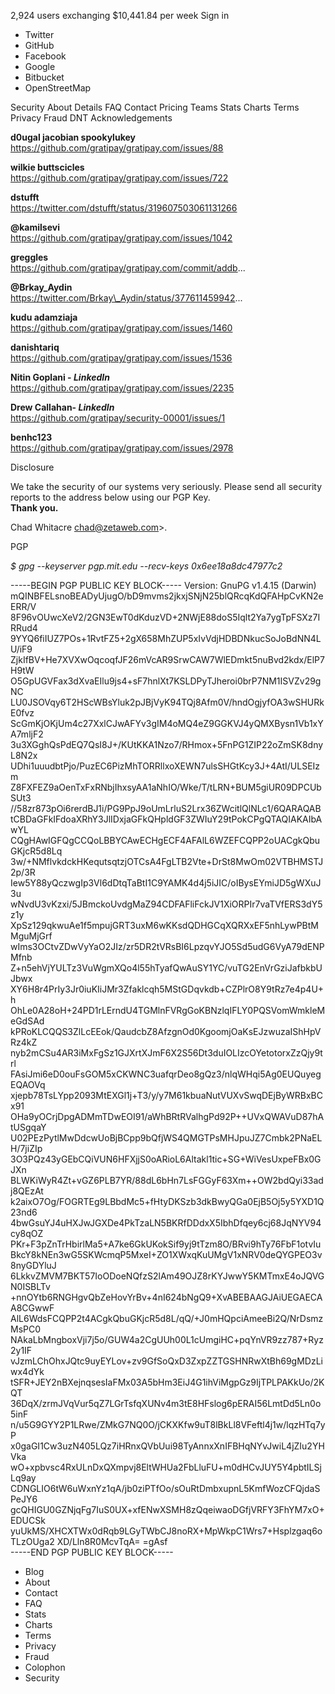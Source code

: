 2,924 users exchanging $10,441.84 per week Sign in

*   Twitter
*   GitHub
*   Facebook
*   Google
*   Bitbucket
*   OpenStreetMap

Security About Details FAQ Contact Pricing Teams Stats Charts Terms Privacy Fraud DNT Acknowledgements

**d0ugal jacobian spookylukey**  
https://github.com/gratipay/gratipay.com/issues/88  
  
**wilkie buttscicles**  
https://github.com/gratipay/gratipay.com/issues/722  
  
**dstufft**  
https://twitter.com/dstufft/status/319607503061131266  
  
**@kamilsevi**  
https://github.com/gratipay/gratipay.com/issues/1042  
  
**greggles**  
https://github.com/gratipay/gratipay.com/commit/addb...  
  
**@Brkay\_Aydin**  
https://twitter.com/Brkay\_Aydin/status/377611459942...  
  
**kudu adamziaja**  
https://github.com/gratipay/gratipay.com/issues/1460  
  
**danishtariq**  
https://github.com/gratipay/gratipay.com/issues/1536  
  
**Nitin Goplani - _LinkedIn_**  
https://github.com/gratipay/gratipay.com/issues/2235  
  
**Drew Callahan- _LinkedIn_**  
https://github.com/gratipay/security-00001/issues/1  
  
**benhc123**  
https://github.com/gratipay/gratipay.com/issues/2978

Disclosure

We take the security of our systems very seriously. Please send all security reports to the address below using our PGP Key.  
**Thank you.**  
  
Chad Whitacre chad@zetaweb.com>.  
  
PGP  
  
_$ gpg --keyserver pgp.mit.edu --recv-keys 0x6ee18a8dc47977c2_  
  

\-----BEGIN PGP PUBLIC KEY BLOCK----- Version: GnuPG v1.4.15 (Darwin) mQINBFELsnoBEADyUjugO/bD9mvms2jkxjSNjN25blQRcqKdQFAHpCvKN2eERR/V 8F96vOUwcXeV2/2GN3EwT0dKduzVD+2NWjE88doS5Iqlt2Ya7ygTpFSXz7IRRud4 9YYQ6fiIUZ7POs+1RvtFZ5+2gX658MhZUP5xIvVdjHDBDNkucSoJoBdNN4LU/iF9 ZjkIfBV+He7XVXwOqcoqfJF26mVcAR9SrwCAW7WlEDmkt5nuBvd2kdx/ElP7H9tW O5GpUGVFax3dXvaEIlu9js4+sF7hnlXt7KSLDPyTJheroi0brP7NM1ISVZv29gNC LU0JSOVqy6T2HScWBsYluk2pJBjVyK94TQj8Afm0V/hndOgjyfOA3wSHURkE0fvz ScGmKjOKjUm4c27XxlCJwAFYv3gIM4oMQ4eZ9GGKVJ4yQMXBysn1Vb1xYA7mljF2 3u3XGghQsPdEQ7QsI8J+/KUtKKA1Nzo7/RHmox+5FnPG1ZIP22oZmSK8dnyL8N2x UDhi1uuudbtPjo/PuzEC6PizMhTORRllxoXEWN7ulsSHGtKcy3J+4AtI/ULSEIzm Z8FXFEZ9aOenTxFxRNbjIhxsyAA1aNhIO/Wke/T/tLRN+BUM5giUR09DPCUbSUt3 //58zr873pOi6rerdBJ1i/PG9PpJ9oUmLrluS2Lrx36ZWcitlQlNLc1/6QARAQAB tCBDaGFkIFdoaXRhY3JlIDxjaGFkQHpldGF3ZWIuY29tPokCPgQTAQIAKAIbAwYL CQgHAwIGFQgCCQoLBBYCAwECHgECF4AFAlL6WZEFCQPP2oUACgkQbuGKjcR5d8Lq 3w/+NMflvkdckHKequtsqtzjOTCsA4FgLTB2Vte+DrSt8MwOm02VTBHMSTJ2p/3R Iew5Y88yQczwgIp3Vl6dDtqTaBtI1C9YAMK4d4j5iJIC/oIBysEYmiJD5gWXuJ3u wNvdU3vKzxi/5JBmckoUvdgMaZ94CDFAFliFckJV1XiORPIr7vaTVfERS3dY5z1y XpSz129qkwuAe1f5mpujGRT3uxM6wKKsdQDHGCqXQRXxEF5nhLywPBtMMguMjGrf wIms3OCtvZDwVyYaO2JIz/zr5DR2tVRsBI6LpzqvYJO5Sd5udG6VyA79dENPMfnb Z+n5ehVjYULTz3VuWgmXQo4l55hTyafQwAuSY1YC/vuTG2EnVrGziJafbkbUJbwx XY6H8r4PrIy3Jr0iuKIiJMr3Zfaklcqh5MStGDqvkdb+CZPlrO8Y9tRz7e4p4U+h OhLe0A28oH+24PD1rLErndU4TGMlnFVRgGoKBNzlqIFLY0PQSVomWmkleMeGdSAd kPRoKLCQQS3ZlLcEEok/QaudcbZ8AfzgnOd0KgoomjOaKsEJzwuzaIShHpVRz4kZ nyb2mCSu4AR3iMxFgSz1GJXrtXJmF6X2S56Dt3duIOLIzcOYetotorxZzQjy9trl FAsiJmi6eD0ouFsGOM5xCKWNC3uafqrDeo8gQz3/nlqWHqi5Ag0EUQuyegEQAOVq xjepb78TsLYpp2093MtEXGl1j+T3/y/y7M61kbuaNutVUXvSwqDEjByWRBxBCx91 OHa9yOCrjDpgADMmTDwEOI91/aWhBRtRValhgPd92P++UVxQWAVuD87hAtUSgqaY U02PEzPytlMwDdcwUoBjBCpp9bQfjWS4QMGTPsMHJpuJZ7Cmbk2PNaELH/7jiZIp 3O3PQz43yGEbCQiVUN6HFXjjS0oARioL6Altakl1tic+SG+WiVesUxpeFBx0GJXn BLWKiWyR4Zt+vGZ6PLB7YR/88dL6bHn7LsFGGyF63Xm++OW2bdQyi33adj8QEzAt k2aixO7Og/FOGRTEg9LBbdMc5+fHtyDKSzb3dkBwyQGa0EjB5Oj5y5YXD1Q23nd6 4bwGsuYJ4uHXJwJGXDe4PkTzaLN5BKRfDDdxX5IbhDfqey6cj68JqNYV94cy8qOZ PKr+F3pZnTrHbirlMa5+A7ke6GkUKokSif9yj9tTzm8O/BRvi9hTy76FbF1otvIu BkcY8kNEn3wG5SKWcmqP5MxeI+ZO1XWxqKuUMgV1xNRV0deQYGPEO3v8nyGDYluJ 6LkkvZMVM7BKT57IoODoeNQfzS2lAm49OJZ8rKYJwwY5KMTmxE4oJQVGN0ISBLTv +nnOYtb6RNGHgvQbZeHovYrBv+4nI624bNgQ9+XvABEBAAGJAiUEGAECAA8CGwwF AlL6WdsFCQPP2t4ACgkQbuGKjcR5d8L/qQ/+J0mHQpciAmeeBi2Q/NrDsmzMsPC0 NAkaLbMngboxVji7j5o/GUW4a2CgUUh00L1cUmgiHC+pqYnVR9zz787+Ryz2y1IF vJzmLChOhxJQtc9uyEYLov+zv9GfSoQxD3ZxpZZTGSHNRwXtBh69gMDzLiwx4dYk tSFR+JEY2nBXejnqsesIaFMx03A5bHm3EiJ4G1ihViMgpGz9IjTPLPAKkUo/2KQT 36DqX/zrmJVqVur5qZ7LGrTsfqXUNv4m3tE8HFslog6pERAI56LmtDd5Ln0o5inF n/u5G9GYY2P1LRwe/ZMkG7NQ0O/jCKXKfw9uT8lBkLl8VFeftl4j1w/lqzHTq7yP x0gaGI1Cw3uzN405LQz7iHRnxQVbUui98TyAnnxXnIFBHqNYvJwiL4jZIu2YHVka wO+xpbvsc4RxULnDxQXmpvj8EltWHUa2FbLluFU+m0dHCvJUY5Y4pbtILSjLq9ay CDNGLIO6tW6uWxnYz1qA/jb0ziPTfOo/sOuRtDmbxupnL5KmfWozCFQjdaSPeJY6 gcQHIGU0GZNjqFg7IuS0UX+xfENwXSMH8zQqeiwaoDGfjVRFY3FhYM7xO+EDUCSk yuUkMS/XHCXTWx0dRqb9LGyTWbCJ8noRX+MpWkpC1Wrs7+Hsplzgaq6oTLzOUga2 XD/Lln8R0McvTqA= =gAsf  
\-----END PGP PUBLIC KEY BLOCK-----

*   Blog
*   About
*   Contact
*   FAQ
*   Stats
*   Charts
*   Terms
*   Privacy
*   Fraud
*   Colophon
*   Security